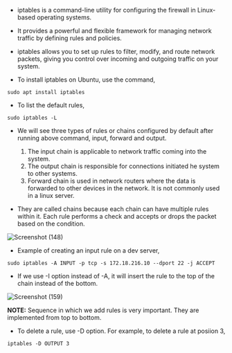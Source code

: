 * iptables is a command-line utility for configuring the firewall in Linux-based operating systems.

* It provides a powerful and flexible framework for managing network traffic by defining rules and policies.

* iptables allows you to set up rules to filter, modify, and route network packets, giving you control over incoming and outgoing traffic on your system. 

* To install iptables on Ubuntu, use the command,

```
sudo apt install iptables
```

* To list the default rules,

```
sudo iptables -L
```

* We will see three types of rules or chains configured by default after running above command, input, forward and output. 

   1. The input chain is applicable to network traffic coming into the system. 
   2. The output chain is responsible for connections initiated he system to other systems. 
   3. Forward chain is used in network routers where the data is forwarded to other devices in the network. It is not commonly used in a linux server. 

* They are called chains because each chain can have multiple rules within it. Each rule performs a check and accepts or drops the packet based on the condition.



![Screenshot (148)](https://github.com/NavedtheDev/DevOps-Learnings/assets/98219227/39865ed9-ba8c-43fc-b84d-26657f949b43)



* Example of creating an input rule on a dev server,

```
sudo iptables -A INPUT -p tcp -s 172.18.216.10 --dport 22 -j ACCEPT
```

* If we use -I option instead of -A, it will insert the rule to the top of the chain instead of the bottom. 


![Screenshot (159)](https://github.com/NavedtheDev/DevOps-Learnings/assets/98219227/c8e88fea-2dfc-4442-ace3-878a7668d99c)


<b>NOTE:</b> Sequence in which we add rules is very important. They are implemented from top to bottom. 



* To delete a rule, use -D option. For example, to delete a rule at posiion 3, 

```
iptables -D OUTPUT 3 
```

